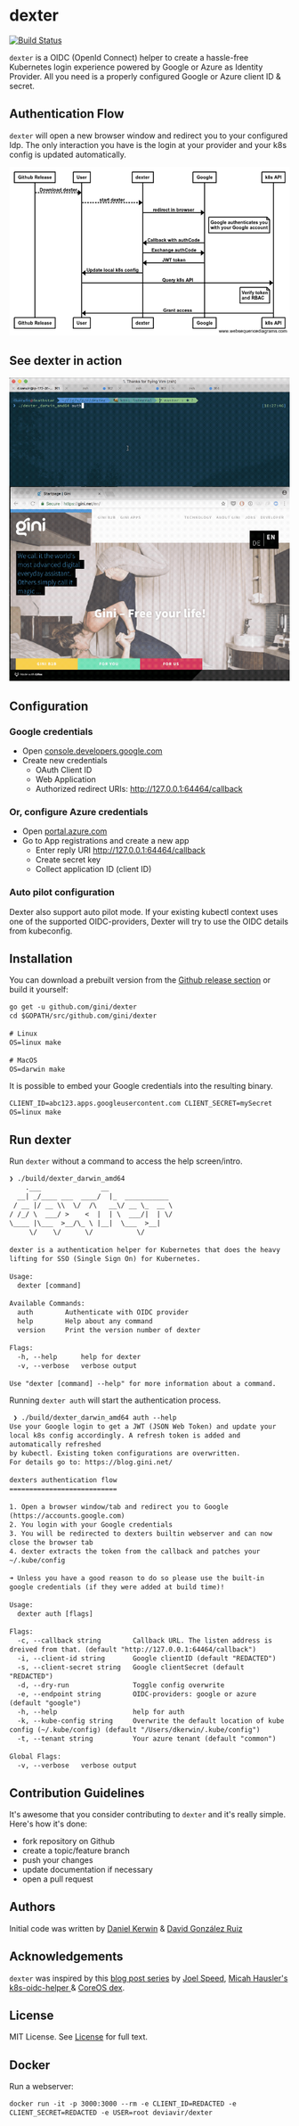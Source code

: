 # dexter

[![Build Status](https://travis-ci.org/gini/dexter.svg?branch=master)](https://travis-ci.org/gini/dexter)

`dexter` is a OIDC (OpenId Connect) helper to create a hassle-free Kubernetes login experience powered by Google or Azure as Identity Provider.
All you need is a properly configured Google or Azure client ID & secret.

## Authentication Flow

`dexter` will open a new browser window and redirect you to your configured Idp. The only interaction you have is the login at your provider and your k8s config is updated automatically.

![dexter flow](/assets/dexter_flow.png?raw=true "dexter flow")

## See dexter in action

![dexter in action](/assets/dexter.gif?raw=true "dexter in action")

## Configuration
### Google credentials

  -  Open [console.developers.google.com](https://console.developers.google.com)
  -  Create new credentials
      - OAuth Client ID
      - Web Application
      - Authorized redirect URIs: http://127.0.0.1:64464/callback

### Or, configure Azure credentials

  -  Open [portal.azure.com](https://portal.azure.com)
  -  Go to App registrations and create a new app
      - Enter reply URI http://127.0.0.1:64464/callback
      - Create secret key
      - Collect application ID (client ID)

### Auto pilot configuration
Dexter also support auto pilot mode. If your existing kubectl context uses one of the supported OIDC-providers, Dexter will try to use the OIDC details from kubeconfig.

## Installation

You can download a prebuilt version from the [Github release section](https://github.com/gini/dexter/releases) or build it yourself:

```
go get -u github.com/gini/dexter
cd $GOPATH/src/github.com/gini/dexter

# Linux
OS=linux make

# MacOS
OS=darwin make
```

It is possible to embed your Google credentials into the resulting binary.

```
CLIENT_ID=abc123.apps.googleusercontent.com CLIENT_SECRET=mySecret OS=linux make
```

## Run dexter

Run `dexter` without a command to access the help screen/intro.

```
❯ ./build/dexter_darwin_amd64
    .___               __
  __| _/____ ___  ____/  |_  ___________
 / __ |/ __ \\  \/  /\   __\/ __ \_  __ \
/ /_/ \  ___/ >    <  |  | \  ___/|  | \/
\____ |\___  >__/\_ \ |__|  \___  >__|
     \/    \/      \/           \/

dexter is a authentication helper for Kubernetes that does the heavy
lifting for SSO (Single Sign On) for Kubernetes.

Usage:
  dexter [command]

Available Commands:
  auth        Authenticate with OIDC provider
  help        Help about any command
  version     Print the version number of dexter

Flags:
  -h, --help      help for dexter
  -v, --verbose   verbose output

Use "dexter [command] --help" for more information about a command.
```

Running `dexter auth` will start the authentication process.

```
 ❯ ./build/dexter_darwin_amd64 auth --help
Use your Google login to get a JWT (JSON Web Token) and update your
local k8s config accordingly. A refresh token is added and automatically refreshed
by kubectl. Existing token configurations are overwritten.
For details go to: https://blog.gini.net/

dexters authentication flow
===========================

1. Open a browser window/tab and redirect you to Google (https://accounts.google.com)
2. You login with your Google credentials
3. You will be redirected to dexters builtin webserver and can now close the browser tab
4. dexter extracts the token from the callback and patches your ~/.kube/config

➜ Unless you have a good reason to do so please use the built-in google credentials (if they were added at build time)!

Usage:
  dexter auth [flags]

Flags:
  -c, --callback string        Callback URL. The listen address is dreived from that. (default "http://127.0.0.1:64464/callback")
  -i, --client-id string       Google clientID (default "REDACTED")
  -s, --client-secret string   Google clientSecret (default "REDACTED")
  -d, --dry-run                Toggle config overwrite
  -e, --endpoint string        OIDC-providers: google or azure (default "google")
  -h, --help                   help for auth
  -k, --kube-config string     Overwrite the default location of kube config (~/.kube/config) (default "/Users/dkerwin/.kube/config")
  -t, --tenant string          Your azure tenant (default "common")

Global Flags:
  -v, --verbose   verbose output
```

## Contribution Guidelines

It's awesome that you consider contributing to `dexter` and it's really simple. Here's how it's done:

  - fork repository on Github
  - create a topic/feature branch
  - push your changes
  - update documentation if necessary
  - open a pull request

## Authors

Initial code was written by [Daniel Kerwin](mailto:daniel@gini.net) & [David González Ruiz](mailto:david@gini.net)

## Acknowledgements

`dexter` was inspired by this [blog post series](https://thenewstack.io/tag/Kubernetes-SSO-series) by [Joel Speed](https://thenewstack.io/author/joel-speed/), [Micah Hausler's k8s-oidc-helper
](https://github.com/micahhausler/k8s-oidc-helper) & [CoreOS dex](https://github.com/coreos/dex).

## License

MIT License. See [License](/LICENSE) for full text.

## Docker

Run a webserver:
```
docker run -it -p 3000:3000 --rm -e CLIENT_ID=REDACTED -e CLIENT_SECRET=REDACTED -e USER=root deviavir/dexter
```
